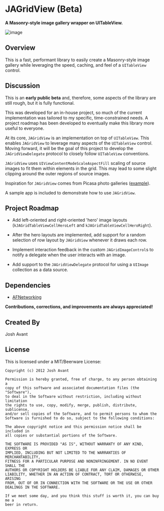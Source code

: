 # JAGridView (Beta)

**A Masonry-style image gallery wrapper on UITableView.**

![image](http://iamjo.sh/github-images/jagridview/1.png)

## Overview
This is a fast, performant library to easily create a Masonry-style image gallery while leveraging the speed, caching, and feel of a `UITableView` control.

## Discussion

This is an **early public beta** and, therefore, some aspects of the library are still rough, but it is fully functional.

This was developed for an in-house project, so much of the current implementation was tailored to my specific, time-constrained needs. A project roadmap has been developed to eventually make this library more useful to everyone.

At its core, `JAGridView` is an implementation on top of `UITableView`. This enables `JAGridView` to leverage many aspects of the `UITableView` control. Moving forward, it will be the goal of this project to develop the `JAGridViewDelegate` protocol to closely follow `UITableView` conventions.

`JAGridView` uses `UIViewContentModeScaleAspectFill` scaling of source images to fit them within elements in the grid. This may lead to some slight clipping around the outer regions of source images.

Inspiration for `JAGridView` comes from Picasa photo galleries ([example](https://plus.google.com/photos/105067663123386047324/albums/5682401004199004193)).

A sample app is included to demonstrate how to use `JAGridView`.

## Project Roadmap
* Add left-oriented and right-oriented 'hero' image layouts (`kJAGridTableViewCellHeroLeft` and `kJAGridTableViewCellHeroRight`).

* After the hero layouts are implemented, add support for a random selection of row layout by `JAGridView` whenever it draws each row.

* Implement interaction feedback in the custom `JAGridImageControl`s to notify a delegate when the user interacts with an image.
 
* Add support to the `JAGridViewDelegate` protocol for using a `UIImage` collection as a data source.


## Dependencies
* [AFNetworking](http://afnetworking.org)


**Contributions, corrections, and improvements are always appreciated!**

## Created By
Josh Avant

## License
This is licensed under a MIT/Beerware License:

    Copyright (c) 2012 Josh Avant

    Permission is hereby granted, free of charge, to any person obtaining a
    copy of this software and associated documentation files (the "Software"),
    to deal in the Software without restriction, including without limitation
    the rights to use, copy, modify, merge, publish, distribute, sublicense,
    and/or sell copies of the Software, and to permit persons to whom the
    Software is furnished to do so, subject to the following conditions:

    The above copyright notice and this permission notice shall be included in
    all copies or substantial portions of the Software.

    THE SOFTWARE IS PROVIDED "AS IS", WITHOUT WARRANTY OF ANY KIND, EXPRESS OR
    IMPLIED, INCLUDING BUT NOT LIMITED TO THE WARRANTIES OF MERCHANTABILITY,
    FITNESS FOR A PARTICULAR PURPOSE AND NONINFRINGEMENT. IN NO EVENT SHALL THE
    AUTHORS OR COPYRIGHT HOLDERS BE LIABLE FOR ANY CLAIM, DAMAGES OR OTHER
    LIABILITY, WHETHER IN AN ACTION OF CONTRACT, TORT OR OTHERWISE, ARISING
    FROM, OUT OF OR IN CONNECTION WITH THE SOFTWARE OR THE USE OR OTHER
    DEALINGS IN THE SOFTWARE.

    If we meet some day, and you think this stuff is worth it, you can buy me a
    beer in return.